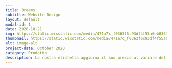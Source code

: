 ```yaml
---
title: Dreams
subtitle: Website Design
layout: default
modal-id: 1
date: 2020-10-21
img: https://static.wixstatic.com/media/471a7c_f0363f6c93df4f55a6eb8367b4aafd96~mv2.gif
thumbnail: https://static.wixstatic.com/media/471a7c_f0363f6c93df4f55a6eb8367b4aafd96~mv2.gif
alt: image-alt
project-date: October 2020
category: Prodotto
description: La nostra etichetta aggiorna il suo prezzo al variare della curva di acquisto degli utenti. I prezzi possono variare ed essere ridotti per evitare che la merce non venga venduta.
---
```


